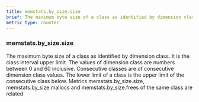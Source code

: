 ```yaml
---
title: memstats.by_size.size
brief: The maximum byte size of a class as identified by dimension class
metric_type: counter
---
```

### memstats.by_size.size

The maximum byte size of a class as identified by dimension class. It is the class interval upper limit. The values of dimension class are numbers between 0 and 60 inclusive. Consecutive classes are of consecutive dimension class values. The lower limit of a class is the upper limit of the consecutive class below. Metrics memstats.by_size.size, memstats.by_size.mallocs and memstats.by_size.frees of the same class are related